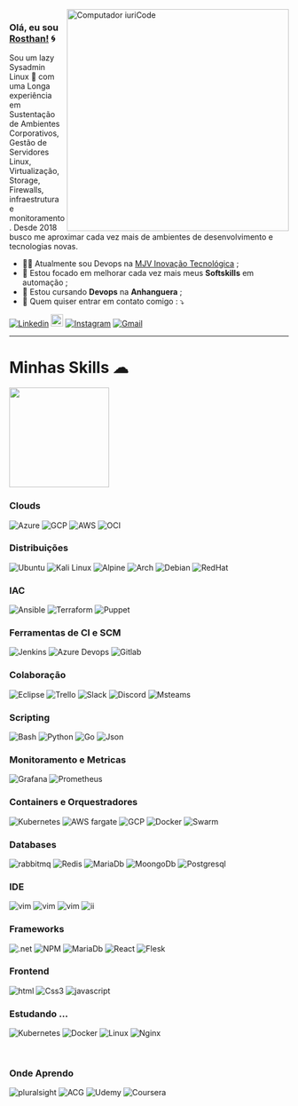 <img src="https://github.com/ankitwarbhe/ankitwarbhe/blob/master/developer.gif" min-width="400px" max-width="400px" width="400px" align="right" alt="Computador iuriCode">



### Olá, eu sou [Rosthan!](https://rosthanliunux.me) 🌀 
<p align="left"> 
  Sou um lazy Sysadmin Linux 🐧 com uma Longa experiência em Sustentação de Ambientes Corporativos, Gestão de Servidores Linux, Virtualização, Storage, Firewalls, infraestrutura e monitoramento. Desde 2018 busco me aproximar cada vez mais de ambientes de desenvolvimento e tecnologias novas. 
</p>

- 👨‍🚀 Atualmente sou Devops na [MJV Inovação Tecnológica](https://www.mjvinnovation.com/pt-br/) ;
- 🦾 Estou focado em melhorar cada vez mais meus **Softskills** em automação ;
- 📖 Estou cursando <b>Devops</b> na <b>Anhanguera</b> ;
- 💌 Quem quiser entrar em contato comigo : ⤵️

[![Linkedin](https://img.shields.io/badge/-LinkedIn-blue?style=flat&logo=Linkedin&logoColor=white)](https://www.linkedin.com/in/rosthan.pereira/)
[<img src="https://img.shields.io/github/followers/LeandraOliveiraS?label=follow&style=social" height="22" title="Follow me" />](https://github.com/rosthanpereira) 
[![Instagram](https://img.shields.io/badge/-Instagram-c13584?style=flat&labelColor=c13584&logo=instagram&logoColor=white)](https://www.instagram.com/_leandra.oliveiras)
[![Gmail](https://img.shields.io/badge/-Gmail-c14438?style=flat&logo=Gmail&logoColor=white)](mailto:rosthanlinux@ccc.ufcg.edu.br)




-----

  <h1> Minhas Skills ☁</h1>

  <a href="https://github.com/VanessaSwerts">
  <img height="180em" src="https://github-readme-stats.vercel.app/api?username=rsilva-DevOps&show_icons=true&hide_border=true&&count_private=true&      include_all_commits=true" />
  </a>

  <br/>

  <h3> Clouds </h3>

  ![Azure](https://img.shields.io/badge/microsoft%20azure-0089D6?style=for-the-badge&logo=microsoft-azure&logoColor=white)
  ![GCP](https://img.shields.io/badge/Google_Cloud-4285F4?style=for-the-badge&logo=google-cloud&logoColor=white)
  ![AWS](https://img.shields.io/badge/Amazon_AWS-232F3E?style=for-the-badge&logo=amazon-aws&logoColor=white)
  ![OCI](https://img.shields.io/badge/Oracle-F80000?style=for-the-badge&logo=oracle&logoColor=black)
  

  <h3> Distribuições </h3>

  ![Ubuntu](https://img.shields.io/badge/Ubuntu-E95420?style=for-the-badge&logo=ubuntu&logoColor=white)
  ![Kali Linux](https://img.shields.io/badge/Cent%20OS-262577?style=for-the-badge&logo=CentOS&logoColor=white)
  ![Alpine](https://img.shields.io/badge/Alpine_Linux-0D597F?style=for-the-badge&logo=alpine-linux&logoColor=white)
  ![Arch](https://img.shields.io/badge/Arch_Linux-1793D1?style=for-the-badge&logo=arch-linux&logoColor=white)
  ![Debian](https://img.shields.io/badge/Debian-A81D33?style=for-the-badge&logo=debian&logoColor=white)
  ![RedHat](https://img.shields.io/badge/Red%20Hat-EE0000?style=for-the-badge&logo=redhat&logoColor=white)
  
  <h3> IAC </h3>

  ![Ansible](https://img.shields.io/badge/Ansible-000000?style=for-the-badge&logo=ansible&logoColor=white)
  ![Terraform](https://img.shields.io/badge/Terraform-330F62?style=for-the-badge&logo=Terraform&logoColor=white)
  ![Puppet](https://img.shields.io/badge/Puppet-FF4500?style=for-the-badge&logo=Puppet&logoColor=white)

  <h3> Ferramentas de CI e SCM</h3>

  ![Jenkins](https://img.shields.io/badge/Jenkins-D24939?style=for-the-badge&logo=Jenkins&logoColor=white)
  ![Azure Devops](https://img.shields.io/badge/Azure_Devops-0089D6?style=for-the-badge&logo=AzureDevops&logoColor=white)
  ![Gitlab](https://img.shields.io/badge/GitLab_ci-330F63?style=for-the-badge&logo=gitlab&logoColor=white)
    

  <h3> Colaboração </h3>

  ![Eclipse](https://img.shields.io/badge/Jira-0089D6?style=for-the-badge&logo=Jira&logoColor=white)
  ![Trello](https://img.shields.io/badge/Trello-0052CC?style=for-the-badge&logo=trello&logoColor=white)
  ![Slack](https://img.shields.io/badge/Slack-4A154B?style=for-the-badge&logo=slack&logoColor=white)
  ![Discord](https://img.shields.io/badge/Discord-7289DA?style=for-the-badge&logo=discord&logoColor=white)
  ![Msteams](https://img.shields.io/badge/Microsoft_Teams-6264A7?style=for-the-badge&logo=microsoft-teams&logoColor=white)

  
  <h3> Scripting </h3>
 
  ![Bash](https://img.shields.io/badge/Shell_Script-121011?style=for-the-badge&logo=gnu-bash&logoColor=white)
  ![Python](https://img.shields.io/badge/Python-3776AB?style=for-the-badge&logo=python&logoColor=white)
  ![Go](https://img.shields.io/badge/Go-00ADD8?style=for-the-badge&logo=go&logoColor=white)
  ![Json](https://img.shields.io/badge/json-5E5C5C?style=for-the-badge&logo=json&logoColor=white)

  <h3> Monitoramento e Metricas</h3>

  ![Grafana](https://img.shields.io/badge/Grafana-F2F4F9?style=for-the-badge&logo=grafana&logoColor=orange&labelColor=F2F4F9)
  ![Prometheus](https://img.shields.io/badge/Prometheus-000000?style=for-the-badge&logo=prometheus&labelColor=000000)
   
  <h3> Containers e Orquestradores </h3>

  ![Kubernetes](https://img.shields.io/badge/kubernetes-326ce5.svg?&style=for-the-badge&logo=kubernetes&logoColor=white)
  ![AWS fargate](https://img.shields.io/badge/Amazon_Fargate-232F3E?style=for-the-badge&logo=amazon-aws&logoColor=white)
  ![GCP](https://img.shields.io/badge/GKE-4285F4?style=for-the-badge&logo=google-cloud&logoColor=white)
  ![Docker](https://img.shields.io/badge/Docker-2CA5E0?style=for-the-badge&logo=docker&logoColor=white)
  ![Swarm](https://img.shields.io/badge/Swarm-2CA5E0?style=for-the-badge&logo=Swarm&logoColor=white)
  
  <h3> Databases </h3>
  
  ![rabbitmq](https://img.shields.io/badge/rabbitmq-%23FF6600.svg?&style=for-the-badge&logo=rabbitmq&logoColor=white)
  ![Redis](https://img.shields.io/badge/redis-%23DD0031.svg?&style=for-the-badge&logo=redis&logoColor=white)
  ![MariaDb](https://img.shields.io/badge/MariaDB-003545?style=for-the-badge&logo=mariadb&logoColor=white)
  ![MoongoDb](https://img.shields.io/badge/MongoDB-4EA94B?style=for-the-badge&logo=mongodb&logoColor=white)
  ![Postgresql](https://img.shields.io/badge/PostgreSQL-316192?style=for-the-badge&logo=postgresql&logoColor=white)
  
  
  <h3>IDE </h3>
  
  ![vim](https://img.shields.io/badge/VIM-%2311AB00.svg?&style=for-the-badge&logo=vim&logoColor=white)
  ![vim](https://img.shields.io/badge/IntelliJIDEA-000000.svg?style=for-the-badge&logo=intellij-idea&logoColor=white)
  ![vim](https://img.shields.io/badge/Visual_Studio_Code-0078D4?style=for-the-badge&logo=visual%20studio%20code&logoColor=white)
  ![ii](https://img.shields.io/badge/Visual_Studio_Code-0078D4?style=for-the-badge&logo=visual%20studio%20code&logoColor=white)
  
  
  <h3> Frameworks </h3>
  
  ![.net](https://img.shields.io/badge/.NET-512BD4?style=for-the-badge&logo=dotnet&logoColor=white)
  ![NPM](https://img.shields.io/badge/npm-CB3837?style=for-the-badge&logo=npm&logoColor=white)
  ![MariaDb](https://img.shields.io/badge/Node.js-339933?style=for-the-badge&logo=nodedotjs&logoColor=white)
  ![React](https://img.shields.io/badge/React-20232A?style=for-the-badge&logo=react&logoColor=61DAFB)
  ![Flesk](https://img.shields.io/badge/Flask-000000?style=for-the-badge&logo=flask&logoColor=white)
  
 
 
  <h3> Frontend </h3>
  
  ![html](https://img.shields.io/badge/HTML5-E34F26?style=for-the-badge&logo=html5&logoColor=white)
  ![Css3](https://img.shields.io/badge/CSS3-1572B6?style=for-the-badge&logo=css3&logoColor=white)
  ![javascript](https://img.shields.io/badge/JavaScript-323330?style=for-the-badge&logo=javascript&logoColor=F7DF1E)
  
  
<h3> Estudando ... </h3>

  ![Kubernetes](https://img.shields.io/badge/C-00599C?style=for-the-badge&logo=c&logoColor=white)
  ![Docker](https://img.shields.io/badge/Java-ED8B00?style=for-the-badge&logo=java&logoColor=white)
  ![Linux](https://img.shields.io/badge/PHP-777BB4?style=for-the-badge&logo=php&logoColor=white)
  ![Nginx](https://img.shields.io/badge/Go-00ADD8?style=for-the-badge&logo=go&logoColor=white)
  
<br/>

<h3> Onde Aprendo </h3>

![pluralsight](https://img.shields.io/badge/Pluralsight-F15B2A?style=for-the-badge&logo=Pluralsight&logoColor=white)
![ACG](https://img.shields.io/badge/A_cloud_Guru-F15B1b?style=for-the-badge&logo=acg&logoColor=white)
![Udemy](https://img.shields.io/badge/Udemy-EC5252?style=for-the-badge&logo=Udemy&logoColor=white)
![Coursera](https://img.shields.io/badge/Coursera-0056D2?style=for-the-badge&logo=Coursera&logoColor=white)






